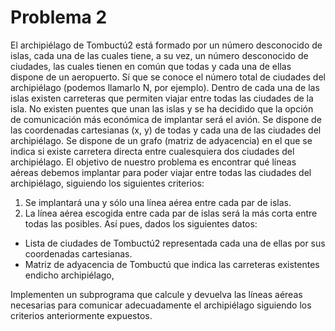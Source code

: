 # Problema 2
El archipiélago de Tombuctú2 está formado por un número desconocido de islas, cada una de las cuales tiene, a su vez, un número desconocido de ciudades, las cuales tienen en común que todas y cada una de ellas dispone de un aeropuerto. Sí que se conoce el número total de ciudades del archipiélago (podemos llamarlo N, por ejemplo).
Dentro de cada una de las islas existen carreteras que permiten viajar entre todas las ciudades de la isla. No existen puentes que unan las islas y se ha decidido que la opción de comunicación más económica de implantar será el avión.
Se dispone de las coordenadas cartesianas (x, y) de todas y cada una de las ciudades del archipiélago. Se dispone de un grafo (matriz de adyacencia) en el que se indica si existe carretera directa entre cualesquiera dos ciudades del archipiélago. El objetivo de nuestro problema es encontrar qué líneas aéreas debemos implantar para poder viajar entre todas las ciudades del archipiélago, siguiendo los siguientes criterios:
1) Se implantará una y sólo una línea aérea entre cada par de islas.
2) La línea aérea escogida entre cada par de islas será la más corta entre todas
las posibles.
Así pues, dados los siguientes datos:
- Lista de ciudades de Tombuctú2 representada cada una de ellas por sus coordenadas cartesianas.
- Matriz de adyacencia de Tombuctú que indica las carreteras existentes endicho archipiélago,

Implementen un subprograma que calcule y devuelva las líneas aéreas necesarias para comunicar adecuadamente el archipiélago siguiendo los criterios anteriormente expuestos.
